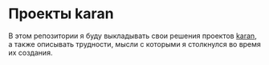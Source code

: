# Проекты karan
 В этом репозитории я буду выкладывать свои решения проектов [karan](https://github.com/karan/Projects), а также описывать трудности, мысли с которыми я столкнулся во время их создания.
